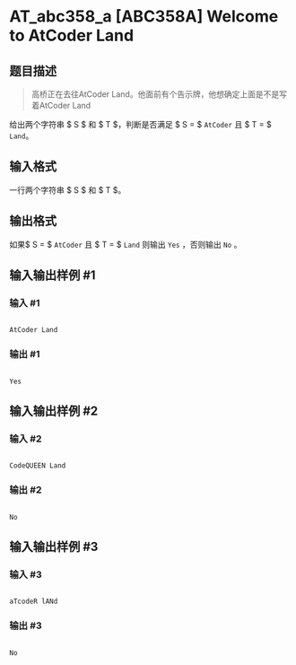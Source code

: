 # AT_abc358_a [ABC358A] Welcome to AtCoder Land

## 题目描述

> 高桥正在去往AtCoder Land。他面前有个告示牌，他想确定上面是不是写着AtCoder Land

给出两个字符串 $ S $ 和 $ T $，判断是否满足 $ S = $ `AtCoder` 且 $ T = $ `Land`。

## 输入格式

一行两个字符串 $ S $ 和 $ T $。

## 输出格式

如果$ S = $ `AtCoder` 且 $ T = $ `Land` 则输出 `Yes` ，否则输出 `No` 。

## 输入输出样例 #1

### 输入 #1

```
AtCoder Land
```

### 输出 #1

```
Yes
```

## 输入输出样例 #2

### 输入 #2

```
CodeQUEEN Land
```

### 输出 #2

```
No
```

## 输入输出样例 #3

### 输入 #3

```
aTcodeR lANd
```

### 输出 #3

```
No
```